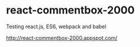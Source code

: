 # react-commentbox-2000
Testing react.js, ES6, webpack and babel

http://react-commentbox-2000.appspot.com/
